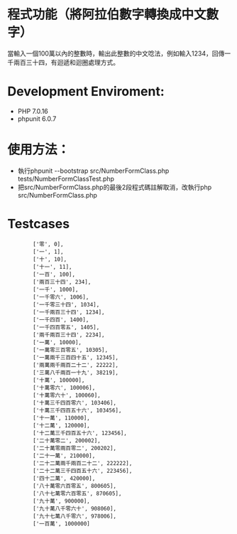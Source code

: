 # 程式功能（將阿拉伯數字轉換成中文數字）
當輸入一個100萬以內的整數時，輸出此整數的中文唸法，例如輸入1234，回傳一千兩百三十四，有迴遞和迴圈處理方式。

# Development Enviroment:
* PHP 7.0.16
* phpunit 6.0.7

# 使用方法：
* 執行phpunit --bootstrap src/NumberFormClass.php tests/NumberFormClassTest.php
* 把src/NumberFormClass.php的最後2段程式碼註解取消，改執行php src/NumberFormClass.php

# Testcases
            ['零', 0],
            ['一', 1],
			['十', 10],
            ['十一', 11],
			['一百', 100],
			['兩百三十四', 234],
			['一千', 1000],
			['一千零六', 1006],
			['一千零三十四', 1034],
			['一千兩百三十四', 1234],
			['一千四百', 1400],
			['一千四百零五', 1405],
			['兩千兩百三十四', 2234],
			['一萬', 10000],
			['一萬零三百零五', 10305],
			['一萬兩千三百四十五', 12345],
			['兩萬兩千兩百二十二', 22222],
			['三萬八千兩百一十九', 38219],			
			['十萬', 100000],			
			['十萬零六', 100006],
			['十萬零六十', 100060],
			['十萬三千四百零六', 103406],
			['十萬三千四百五十六', 103456],
			['十一萬', 110000],
			['十二萬', 120000],
			['十二萬三千四百五十六', 123456],
			['二十萬零二', 200002],				
			['二十萬零兩百零二', 200202],	
			['二十一萬', 210000],	
			['二十二萬兩千兩百二十二', 222222],	
			['二十二萬三千四百五十六', 223456],			
			['四十二萬', 420000],
			['八十萬零六百零五', 800605],
			['八十七萬零六百零五', 870605],
			['九十萬', 900000],			
			['九十萬八千零六十', 908060],
			['九十七萬八千零六', 978006],	
			['一百萬', 1000000]
